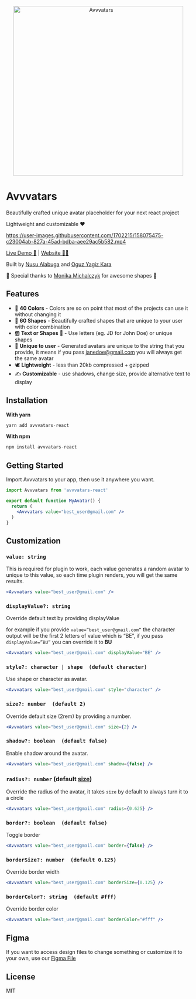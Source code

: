 
<div align="center">
  <a href="https://avvvatars.com"><img src="https://github.com/nusu/avvvatars/raw/main/thumbnail.png" alt="Avvvatars" height="464"></a>
</div>

# Avvvatars

Beautifully crafted unique avatar placeholder for your next react project

Lightweight and customizable ❤️

https://user-images.githubusercontent.com/1702215/158075475-c23004ab-827a-45ad-bdba-aee29ac5b582.mp4

[Live Demo 🧩](https://avvvatars-demo-nusualabuga.vercel.app/) | [Website 🧘‍♀️](https://avvvatars.com)

Built by [Nusu Alabuga](https://twitter.com/nusualabuga) and [Oguz Yagiz Kara](https://twitter.com/oguzyagizkara)

🙏 Special thanks to [Monika Michalczyk](https://www.monikamichalczyk.com/) for awesome shapes 🙏

## Features

- 🌈 **40 Colors** - Colors are so on point that most of the projects can use it without changing it
- 💠 **60 Shapes** - Beautifully crafted shapes that are unique to your user with color combination
- 🆎 **Text or Shapes** 🔸 - Use letters (eg. JD for John Doe) or unique shapes
- 🤠 **Unique to user** - Generated avatars are unique to the string that you provide, it means if you pass janedoe@gmail.com you will always get the same avatar
- 🕊 **Lightweight** - less than 20kb compressed + gzipped
- ✍️ **Customizable** - use shadows, change size, provide alternative text to display

## Installation

**With yarn**

```jsx
yarn add avvvatars-react
```

**With npm**

```jsx
npm install avvvatars-react
```

## Getting Started

Import Avvvatars to your app, then use it anywhere you want.

```jsx
import Avvvatars from 'avvvatars-react'

export default function MyAvatar() {
  return (
    <Avvvatars value="best_user@gmail.com" />
  )
}
```

## Customization

### `value: string`

This is required for plugin to work, each value generates a random avatar to unique to this value, so each time plugin renders, you will get the same results. 

```jsx
<Avvvatars value="best_user@gmail.com" />
```

### `displayValue?: string`

Override default text by providing displayValue

for example if you provide `value=”best_user@gmail.com”` the character output will be the first 2 letters of value which is “BE”, if you pass `displayValue=”BU”` you can override it to **BU**

```jsx
<Avvvatars value="best_user@gmail.com" displayValue="BE" />
```

### `style?: character | shape  (default character)`

Use shape or character as avatar.

```jsx
<Avvvatars value="best_user@gmail.com" style="character" />
```

### `size?: number  (default 2)`

Override default size (2rem) by providing a number.

```jsx
<Avvvatars value="best_user@gmail.com" size={2} />
```

### `shadow?: boolean  (default false)`

Enable shadow around the avatar.

```jsx
<Avvvatars value="best_user@gmail.com" shadow={false} />
```

### `radius?: number` (default [size](https://github.com/nusu/avvvatars#size-number--default-2))

Override the radius of the avatar, it takes `size` by default to always turn it to a circle

```jsx
<Avvvatars value="best_user@gmail.com" radius={0.625} />
```

### `border?: boolean  (default false)`

Toggle border

```jsx
<Avvvatars value="best_user@gmail.com" border={false} />
```

### `borderSize?: number  (default 0.125)`

Override border width

```jsx
<Avvvatars value="best_user@gmail.com" borderSize={0.125} />
```

### `borderColor?: string  (default #fff)`

Override border color

```jsx
<Avvvatars value="best_user@gmail.com" borderColor="#fff" />
```

## Figma

If you want to access design files to change something or customize it to your own, use our [Figma File](https://www.figma.com/community/file/1084861895116393858/Avvvatars.com---Open-Source-React-UI-Avatar-Library-(Community))

## License

MIT
